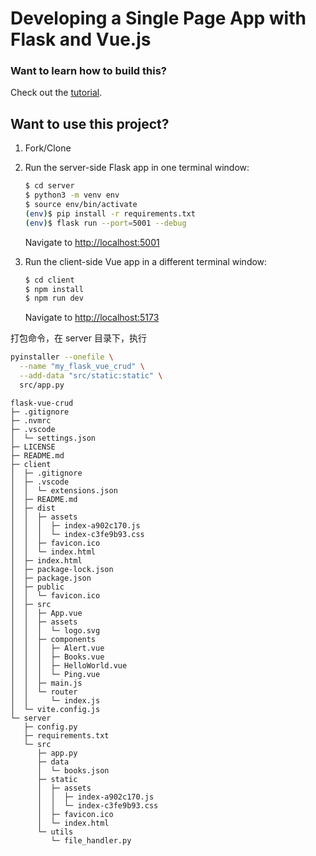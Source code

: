 # Developing a Single Page App with Flask and Vue.js

### Want to learn how to build this?

Check out the [tutorial](https://testdriven.io/developing-a-single-page-app-with-flask-and-vuejs).

## Want to use this project?

1. Fork/Clone

1. Run the server-side Flask app in one terminal window:

   ```sh
   $ cd server
   $ python3 -m venv env
   $ source env/bin/activate
   (env)$ pip install -r requirements.txt
   (env)$ flask run --port=5001 --debug
   ```

   Navigate to [http://localhost:5001](http://localhost:5001)

1. Run the client-side Vue app in a different terminal window:

   ```sh
   $ cd client
   $ npm install
   $ npm run dev
   ```

   Navigate to [http://localhost:5173](http://localhost:5173)

打包命令，在 server 目录下，执行

```sh
pyinstaller --onefile \
  --name "my_flask_vue_crud" \
  --add-data "src/static:static" \
  src/app.py
```

```
flask-vue-crud
├─ .gitignore
├─ .nvmrc
├─ .vscode
│  └─ settings.json
├─ LICENSE
├─ README.md
├─ client
│  ├─ .gitignore
│  ├─ .vscode
│  │  └─ extensions.json
│  ├─ README.md
│  ├─ dist
│  │  ├─ assets
│  │  │  ├─ index-a902c170.js
│  │  │  └─ index-c3fe9b93.css
│  │  ├─ favicon.ico
│  │  └─ index.html
│  ├─ index.html
│  ├─ package-lock.json
│  ├─ package.json
│  ├─ public
│  │  └─ favicon.ico
│  ├─ src
│  │  ├─ App.vue
│  │  ├─ assets
│  │  │  └─ logo.svg
│  │  ├─ components
│  │  │  ├─ Alert.vue
│  │  │  ├─ Books.vue
│  │  │  ├─ HelloWorld.vue
│  │  │  └─ Ping.vue
│  │  ├─ main.js
│  │  └─ router
│  │     └─ index.js
│  └─ vite.config.js
└─ server
   ├─ config.py
   ├─ requirements.txt
   └─ src
      ├─ app.py
      ├─ data
      │  └─ books.json
      ├─ static
      │  ├─ assets
      │  │  ├─ index-a902c170.js
      │  │  └─ index-c3fe9b93.css
      │  ├─ favicon.ico
      │  └─ index.html
      └─ utils
         └─ file_handler.py

```
